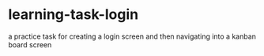 # learning-task-login
a practice task for creating a login screen and then navigating into a kanban board screen 
